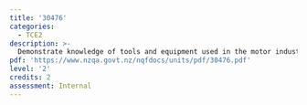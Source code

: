 ```yaml
---
title: '30476'
categories:
  - TCE2
description: >-
  Demonstrate knowledge of tools and equipment used in the motor industry
pdf: 'https://www.nzqa.govt.nz/nqfdocs/units/pdf/30476.pdf'
level: '2'
credits: 2
assessment: Internal
---
```


